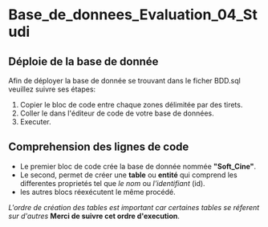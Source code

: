 # Base_de_donnees_Evaluation_04_Studi

## Déploie de la base de donnée

Afin de déployer la base de donnée se trouvant dans le ficher BDD.sql veuillez suivre ses étapes:
  1. Copier le bloc de code entre chaque zones délimitée par des tirets.
  2. Coller le dans l'éditeur de code de votre base de données.
  2. Executer.

## Comprehension des lignes de code

* Le premier bloc de code crée la base de donnée nommée __"Soft_Cine"__.
* Le second, permet de créer une __table__ ou __entité__ qui comprend les differentes proprietés tel que *le nom* ou *l'identifiant* (id).
* les autres blocs réexécutent le même procédé.

_L'ordre de création des tables est important car certaines tables se réferent sur d'autres_ __Merci de suivre cet ordre d'execution__.




